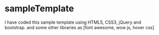 # sampleTemplate

I have coded this sample template using HTML5, CSS3, jQuery and bootstrap.
and some other libraries as [font awesome, wow js, hover css]
